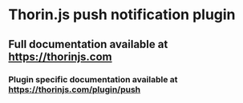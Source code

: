 # Thorin.js push notification plugin
## Full documentation available at https://thorinjs.com

### Plugin specific documentation available at https://thorinjs.com/plugin/push